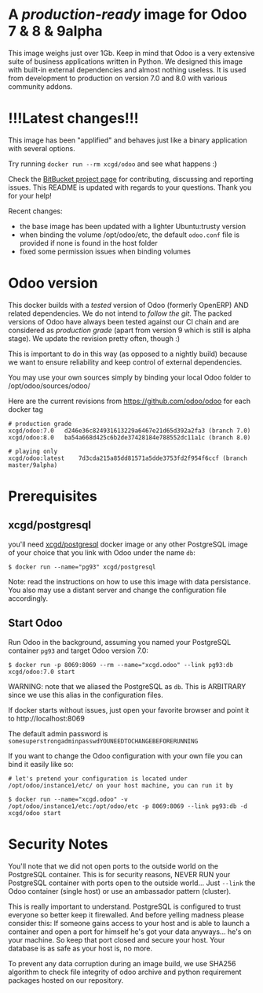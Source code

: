 A *production-ready* image for Odoo 7 & 8 & 9alpha
==================================================

This image weighs just over 1Gb. Keep in mind that Odoo is a very extensive suite of business applications written in Python. We designed this image with built-in external dependencies and almost nothing useless. It is used from development to production on version 7.0 and 8.0 with various community addons.

!!!Latest changes!!!
====================
This image has been "applified" and behaves just like a binary application with several options.

Try running ```docker run --rm xcgd/odoo``` and see what happens :)

Check the [BitBucket project page][2] for contributing, discussing and reporting issues.
This README is updated with regards to your questions. Thank you for your help!

Recent changes: 

- the base image has been updated with a lighter Ubuntu:trusty version
- when binding the volume /opt/odoo/etc, the default `odoo.conf` file is provided if none is found in the host folder
- fixed some permission issues when binding volumes

Odoo version
============

This docker builds with a *tested* version of Odoo (formerly OpenERP) AND related dependencies. We do not intend to *follow the git*. The packed versions of Odoo have always been tested against our CI chain and are considered as *production grade* (apart from version 9 which is still is alpha stage). We update the revision pretty often, though :)

This is important to do in this way (as opposed to a nightly build) because we want to ensure reliability and keep control of external dependencies.

You may use your own sources simply by binding your local Odoo folder to /opt/odoo/sources/odoo/

Here are the current revisions from https://github.com/odoo/odoo for each docker tag

    # production grade
    xcgd/odoo:7.0	d246e36c824931613229a6467e21d65d392a2fa3 (branch 7.0)
    xcgd/odoo:8.0	ba54a668d425c6b2de37428184e788552dc11a1c (branch 8.0)

    # playing only
    xcgd/odoo:latest	7d3cda215a85dd81571a5dde3753fd2f954f6ccf (branch master/9alpha)

Prerequisites
=============

xcgd/postgresql
---------------

you'll need [xcgd/postgresql][1] docker image or any other PostgreSQL image of your choice that you link with Odoo under the name `db`:

    $ docker run --name="pg93" xcgd/postgresql

Note: read the instructions on how to use this image with data persistance. You also may use a distant server and change the configuration file accordingly.

Start Odoo
----------

Run Odoo in the background, assuming you named your PostgreSQL container `pg93` and target Odoo version 7.0:

    $ docker run -p 8069:8069 --rm --name="xcgd.odoo" --link pg93:db xcgd/odoo:7.0 start


WARNING: note that we aliased the PostgreSQL as `db`. This is ARBITRARY since we use this alias in the configuration files.

If docker starts without issues, just open your favorite browser and point it to http://localhost:8069	

The default admin password is `somesuperstrongadminpasswdYOUNEEDTOCHANGEBEFORERUNNING`

If you want to change the Odoo configuration with your own file you can bind it easily like so: 

    # let's pretend your configuration is located under /opt/odoo/instance1/etc/ on your host machine, you can run it by

    $ docker run --name="xcgd.odoo" -v /opt/odoo/instance1/etc:/opt/odoo/etc -p 8069:8069 --link pg93:db -d xcgd/odoo start


Security Notes
==============

You'll note that we did not open ports to the outside world on the PostgreSQL container. This is for security reasons, NEVER RUN your PostgreSQL container with ports open to the outside world... Just `--link` the Odoo container (single host) or use an ambassador pattern (cluster).

This is really important to understand. PostgreSQL is configured to trust everyone so better keep it firewalled. And before yelling madness please consider this: If someone gains access to your host and is able to launch a container and open a port for himself he's got your data anyways... he's on your machine. So keep that port closed and secure your host. Your database is as safe as your host is, no more.

To prevent any data corruption during an image build, we use SHA256 algorithm to check file integrity of odoo archive and python requirement packages hosted on our repository.


  [1]: https://registry.hub.docker.com/u/xcgd/postgresql/
  [2]: https://bitbucket.org/xcgd/odoo

